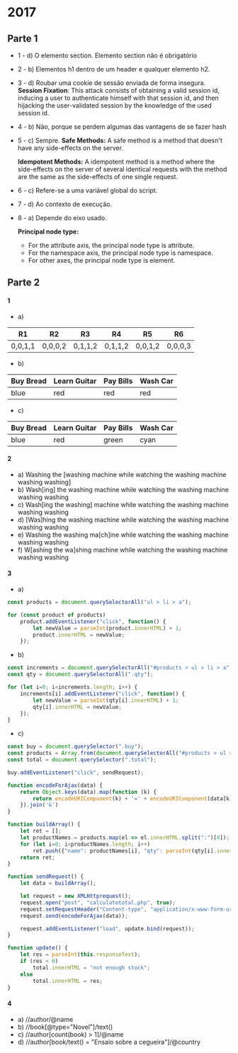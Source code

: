 # 2017

## Parte 1

- 1 - d) O elemento section.
  Elemento section não é obrigatório
- 2 - b) Elementos h1 dentro de um header e qualquer elemento h2.
- 3 - d) Roubar uma cookie de sessão enviada de forma insegura.
  **Session Fixation**:
  This attack consists of obtaining a valid session id, inducing a user to authenticate himself with that session id, and then hijacking the user-validated session by the knowledge of the used session id.
- 4 - b) Não, porque se perdem algumas das vantagens de se fazer hash
- 5 - c) Sempre.
  **Safe Methods:**
  A safe method is a method that doesn't have any side-effects on the server.

  **Idempotent Methods:**
  A idempotent method is a method where the side-effects on the server of several identical requests with the method are the same as the side-effects of one single request.
- 6 - c) Refere-se a uma variável global do script.
- 7 - d) Ao contexto de execução.
- 8 - a) Depende do eixo usado.

  **Principal node type:**
  - For the attribute axis, the principal node type is attribute.
  - For the namespace axis, the principal node type is namespace.
  - For other axes, the principal node type is element.

## Parte 2

#### 1
- a)

|R1 | R2 | R3 | R4 | R5 | R6|
|---|----|----|----|----|---|
|0,0,1,1|0,0,0,2|0,1,1,2|0,1,1,2|0,0,1,2|0,0,0,3|

- b)

Buy Bread | Learn Guitar| Pay Bills| Wash Car|
|--|--|--|--|
|blue|red|red|red|

- c)

Buy Bread | Learn Guitar| Pay Bills| Wash Car|
|--|--|--|--|
|blue|red|green|cyan|

#### 2

- a) Washing the [washing machine while watching the washing machine washing washing]
- b) Wash[ing] the washing machine while watching the washing machine washing washing
- c) Wash[ing the washing] machine while watching the washing machine washing washing
- d) [Was]hing the washing machine while watching the washing machine washing washing
- e) Washing the washing ma[ch]ine while watching the washing machine washing washing
- f) W[ashing the wa]shing machine while watching the washing machine washing washing

#### 3

- a)
```javascript
const products = document.querySelectorAll("ul > li > a");

for (const product of products)
    product.addEventListener("click", function() {
        let newValue = parseInt(product.innerHTML) + 1;
        product.innerHTML = newValue;
    });
```

- b)
```javascript
const increments = document.querySelectorAll("#products > ul > li > a");
const qty = document.querySelectorAll(".qty");

for (let i=0; i<increments.length; i++) {
    increments[i].addEventListener("click", function() {
        let newValue = parseInt(qty[i].innerHTML) + 1;
        qty[i].innerHTML = newValue;
    });
}
```

- c)
```javascript
const buy = document.querySelector(".buy");
const products = Array.from(document.querySelectorAll("#products > ul > li"));
const total = document.querySelector(".total");

buy.addEventListener("click", sendRequest); 

function encodeForAjax(data) {
    return Object.keys(data).map(function (k) {
        return encodeURIComponent(k) + '=' + encodeURIComponent(data[k])
    }).join('&')
}

function buildArray() {
    let ret = [];
    let productNames = products.map(el => el.innerHTML.split(":")[0]);
    for (let i=0; i<productNames.length; i++)
        ret.push({"name": productNames[i], "qty": parseInt(qty[i].innerHTML)});
    return ret;
}

function sendRequest() {
    let data = buildArray();

    let request = new XMLHttprequest();
    request.open("post", "calculatetotal.php", true);
    request.setRequestHeader("Content-type", "application/x-www-form-urlencoded");
    request.send(encodeForAjax(data));

    request.addEventListener("load", update.bind(request));
}

function update() {
    let res = parseInt(this.responseText);
    if (res < 0)
        total.innerHTML = "not enough stock";
    else
        total.innerHTML = res;
}
```

#### 4

- a) //author/@name
- b) //book[@type="Novel"]/text()
- c) //author[count(book) > 1]/@name
- d) //author[book/text() = "Ensaio sobre a cegueira"]/@country